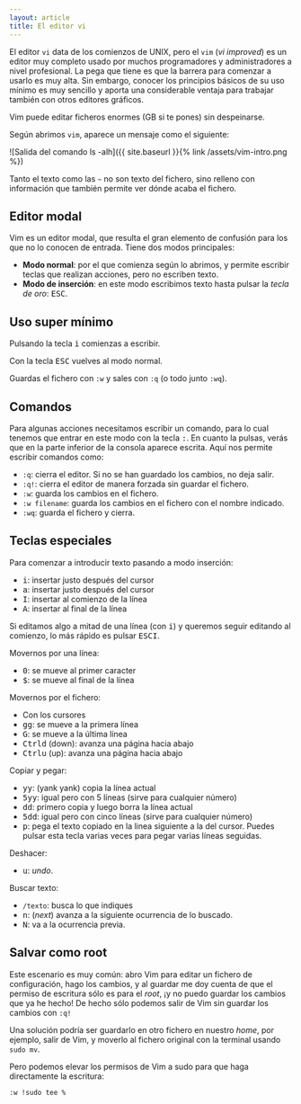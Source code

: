 ```yaml
---
layout: article
title: El editor vi
---
```

<style>
  img {
    margin: auto;
  }
</style>
El editor `vi` data de los comienzos de UNIX, pero el `vim` (*vi improved*) es un editor muy completo usado por muchos programadores y administradores a nivel profesional. La pega que tiene es que la barrera para comenzar a usarlo es muy alta. Sin embargo, conocer los principios básicos de su uso mínimo es muy sencillo y aporta una considerable ventaja para trabajar también con otros editores gráficos.

Vim puede editar ficheros enormes (GB si te pones) sin despeinarse.

Según abrimos `vim`, aparece un mensaje como el siguiente:


![Salida del comando ls -alh]({{ site.baseurl }}{% link /assets/vim-intro.png %})

Tanto el texto como las `~` no son texto del fichero, 
sino relleno con información que también permite ver dónde acaba el fichero.

## Editor modal

Vim es un editor modal, que resulta el gran elemento de confusión para los que no lo conocen de entrada. Tiene dos modos principales:

- **Modo normal**:  por el que comienza según lo abrimos, y permite escribir teclas que realizan acciones, pero no escriben texto.
- **Modo de inserción**: en este modo escribimos texto hasta pulsar la *tecla de oro*: <kbd>ESC</kbd>.

## Uso super mínimo

Pulsando la tecla <kbd>i</kbd> comienzas a escribir.

Con la tecla <kbd>ESC</kbd> vuelves al modo normal.

Guardas el fichero con `:w` y sales con `:q` (o todo junto `:wq`).


## Comandos

Para algunas acciones necesitamos escribir un comando, para lo cual tenemos que entrar en este modo con la tecla <kbd>:</kbd>. En cuanto la pulsas, verás que en la parte inferior de la consola aparece escrita. Aquí nos permite escribir comandos como:

- `:q`: cierra el editor. Si no se han guardado los cambios, no deja salir.
- `:q!`: cierra el editor de manera forzada sin guardar el fichero. 
- `:w`: guarda los cambios en el fichero.
- `:w filename`: guarda los cambios en el fichero con el nombre indicado.
- `:wq`: guarda el fichero y cierra.


## Teclas especiales

Para comenzar a introducir texto pasando a modo inserción:
- <kbd>i</kbd>: insertar justo después del cursor
- <kbd>a</kbd>: insertar justo después del cursor
- <kbd>I</kbd>: insertar al comienzo de la línea
- <kbd>A</kbd>: insertar al final de la línea

Si editamos algo a mitad de una línea (con <kbd>i</kbd>) y queremos seguir editando al comienzo, lo más rápido es pulsar <kbd>ESC</kbd><kbd>I</kbd>.


Movernos por una línea:
- <kbd>0</kbd>: se mueve al primer caracter
- <kbd>$</kbd>: se mueve al final de la línea

Movernos por el fichero:
- Con los cursores
- <kbd>g</kbd><kbd>g</kbd>: se mueve a la primera línea
- <kbd>G</kbd>: se mueve a la última línea
- <kbd>Ctrl</kbd><kbd>d</kbd> (down): avanza una página hacia abajo
- <kbd>Ctrl</kbd><kbd>u</kbd> (up): avanza una página hacia abajo

Copiar y pegar:
- <kbd>yy</kbd>: (yank yank) copia la línea actual
- <kbd>5yy</kbd>: igual pero con 5 líneas (sirve para cualquier número)
- <kbd>dd</kbd>: primero copia y luego borra la línea actual
- <kbd>5dd</kbd>: igual pero con cinco líneas (sirve para cualquier número)
- <kbd>p</kbd>: pega el texto copiado en la linea siguiente a la del cursor. Puedes pulsar esta tecla varias veces para pegar varias líneas seguidas.


Deshacer:
- <kbd>u</kbd>: *undo*.

Buscar texto:
- `/texto`: busca lo que indiques
- <kbd>n</kbd>: (*next*) avanza a la siguiente ocurrencia de lo buscado.
- <kbd>N</kbd>: va a la ocurrencia previa.


## Salvar como root

Este escenario es muy común: abro Vim para editar un fichero de configuración, hago los cambios, y al guardar me doy cuenta de que el permiso de escritura sólo es para el *root*, ¡y no puedo guardar los cambios que ya he hecho! De hecho sólo podemos salir de Vim sin guardar los cambios con `:q!`

Una solución podría ser guardarlo en otro fichero en nuestro *home*, por ejemplo, salir de Vim, y moverlo al fichero original con la terminal usando `sudo mv`.

Pero podemos elevar los permisos de Vim a sudo para que haga directamente la escritura:
```bash
:w !sudo tee %
```

